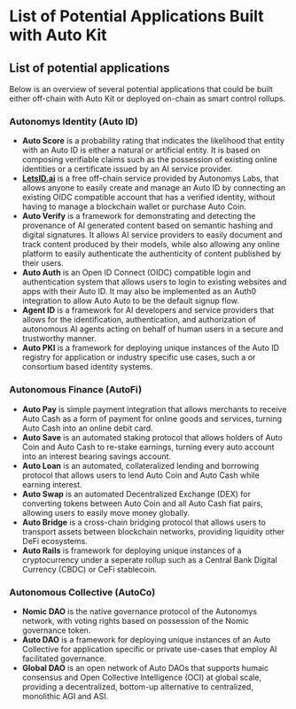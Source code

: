 # List of Potential Applications Built with Auto Kit

## List of potential applications

Below is an overview of several potential applications that could be built either off-chain with Auto Kit or deployed on-chain as smart control rollups.

### **Autonomys Identity (Auto ID)**

* **Auto Score** is a probability rating that indicates the likelihood that entity with an Auto ID is either a natural or artificial entity. It is based on composing verifiable claims such as the possession of existing online identities or a certificate issued by an AI service provider.
* [**LetsID.ai**](http://letsid.ai) is a free off-chain service provided by Autonomys Labs, that allows anyone to easily create and manage an Auto ID by connecting an existing OIDC compatible account that has a verified identity, without having to manage a blockchain wallet or purchase Auto Coin.
* **Auto Verify** is a framework for demonstrating and detecting the provenance of AI generated content based on semantic hashing and digital signatures. It allows AI service providers to easily document and track content produced by their models, while also allowing any online platform to easily authenticate the authenticity of content published by their users.
* **Auto Auth** is an Open ID Connect (OIDC) compatible login and authentication system that allows users to login to existing websites and apps with their Auto ID. It may also be implemented as an Auth0 integration to allow Auto Auto to be the default signup flow.
* **Agent ID** is a framework for AI developers and service providers that allows for the identification, authentication, and authorization of autonomous AI agents acting on behalf of human users in a secure and trustworthy manner.
* **Auto PKI** is a framework for deploying unique instances of the Auto ID registry for application or industry specific use cases, such a or consortium based identity systems.

### **Autonomous Finance (AutoFi)**

* **Auto Pay** is simple payment integration that allows merchants to receive Auto Cash as a form of payment for online goods and services, turning Auto Cash into an online debit card.
* **Auto Save** is an automated staking protocol that allows holders of Auto Coin and Auto Cash to re-stake earnings, turning every auto account into an interest bearing savings account.
* **Auto Loan** is an automated, collateralized lending and borrowing protocol that allows users to lend Auto Coin and Auto Cash while earning interest.
* **Auto Swap** is an automated Decentralized Exchange (DEX) for converting tokens between Auto Coin and all Auto Cash fiat pairs, allowing users to easily move money globally.
* **Auto Bridge** is a cross-chain bridging protocol that allows users to transport assets between blockchain networks, providing liquidity other DeFi ecosystems.
* **Auto Rails** is framework for deploying unique instances of a cryptocurrency under a seperate rollup such as a Central Bank Digital Currency (CBDC) or CeFi stablecoin.

### **Autonomous Collective (AutoCo)**

* **Nomic DAO** is the native governance protocol of the Autonomys network, with voting rights based on possession of the Nomic governance token.
* **Auto DAO** is a framework for deploying unique instances of an Auto Collective for application specific or private use-cases that employ AI facilitated governance.
* **Global DAO** is an open network of Auto DAOs that supports humaic consensus and Open Collective Intelligence (OCI) at global scale, providing a decentralized, bottom-up alternative to centralized, monolithic AGI and ASI.
